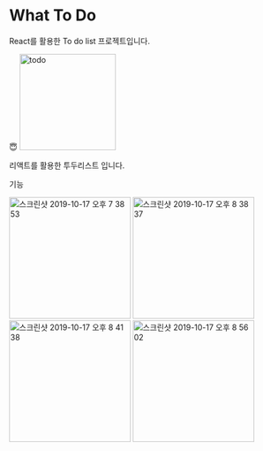 # What To Do
React를 활용한 To do list 프로젝트입니다.

😇
<img width="174" alt="todo" src="https://user-images.githubusercontent.com/53345714/82830552-0536b600-9ef1-11ea-83ad-5d8003e527d7.png">

리액트를 활용한 투두리스트 입니다.

기능

<img width="220" alt="스크린샷 2019-10-17 오후 7 38 53" src="https://user-images.githubusercontent.com/53345714/82761549-38683f00-9e36-11ea-80a5-f5d6291f7121.png">

<img width="220" alt="스크린샷 2019-10-17 오후 8 38 37" src="https://user-images.githubusercontent.com/53345714/82762035-9185a200-9e39-11ea-9b29-d11cf5a7f92d.png">
<img width="220" alt="스크린샷 2019-10-17 오후 8 41 38" src="https://user-images.githubusercontent.com/53345714/82762038-964a5600-9e39-11ea-86fc-6c3462699fda.png">
<img width="220" alt="스크린샷 2019-10-17 오후 8 56 02" src="https://user-images.githubusercontent.com/53345714/82762040-98141980-9e39-11ea-9b49-57ab3f1c9447.png">
